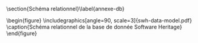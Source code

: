 <!-- ![Schéma de la base de donnée relationnelle de Software Heritage](https://upsilon.cc/~zack/stuff/swh-data-model.pdf) -->
\section{Schéma relationnel}\label{annexe-db}

\begin{figure}
\includegraphics[angle=90, scale=3]{swh-data-model.pdf}
\caption{Schéma relationnel de la base de donnée Software Heritage}
\end{figure}
